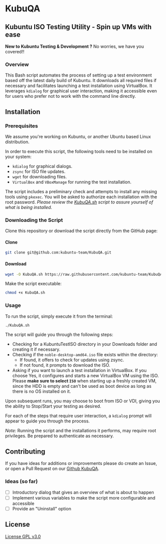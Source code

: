 # KubuQA

## Kubuntu ISO Testing Utility - Spin up VMs with ease

**New to Kubuntu Testing & Development ?** No worries, we have you covered!!

### Overview

This Bash script automates the process of setting up a test environment based off the latest daily build of Kubuntu.
It downloads all required files if necessary and facilitates launching a test installation using VirtualBox.
It leverages `kdialog` for graphical user interaction,
making it accessible even for users who prefer not to work with the command line directly.

## Installation

### Prerequisites

We assume you're working on Kubuntu, or another Ubuntu based Linux distribution.

In order to execute this script, the following tools need to be installed on your system:

- `kdialog` for graphical dialogs.
- `zsync` for ISO file updates.
- `wget` for downloading files.
- `VirtualBox` and `VBoxManage` for running the test installation.

The script includes a preliminary check and attempts to install any missing tools using `pkexec`.
You will be asked to authorize each installation with the root password.
_Please review the [KubuQA.sh](https://raw.githubusercontent.com/kubuntu-team/KubuQA/main/KubuQA.sh)
script to assure yourself of what is being installed._

### Downloading the Script

Clone this repository or download the script directly from the GitHub page:

#### Clone

```bash
git clone git@github.com:kubuntu-team/KubuQA.git
```

#### Download

```bash
wget -O KubuQA.sh https://raw.githubusercontent.com/kubuntu-team/KubuQA/main/KubuQA.sh 
```

Make the script executable:

```bash
chmod +x KubuQA.sh
```

### Usage

To run the script, simply execute it from the terminal:

```bash
./KubuQA.sh
```

The script will guide you through the following steps:

- Checking for a KubuntuTestISO directory in your Downloads folder and creating it if necessary.
- Checking if the `noble-desktop-amd64.iso` file exists within the directory:
  - If found, it offers to check for updates using zsync.
  - If not found, it prompts to download the ISO.
- Asking if you want to launch a test installation in VirtualBox.
If you choose Yes, it configures and starts a new VirtualBox VM using the ISO.
Please **make sure to select `ISO`** when starting up a freshly created VM,
since the HDD is empty and can't be used as boot device as long as there is no OS installed on it.

Upon subsequent runs, you may choose to boot from ISO or VDI, giving you the ability to Stop/Start your testing as desired.

For each of the steps that require user interaction, a `kdialog` prompt will appear to guide you through the process.

_Note:_ Running the script and the installations it performs, may require root privileges.
Be prepared to authenticate as necessary.

## Contributing

If you have ideas for additions or improvements please do create an Issue,
or open a Pull Request on our [Github KubuQA](https://github.com/kubuntu-team/KubuQA).

### Ideas (so far)

- [ ] Introductory dialog that gives an overview of what is about to happen
- [ ] Implement various variables to make the script more configurable and accessible
- [ ] Provide an "Uninstall" option

## License

[License GPL v3.0](./License)
